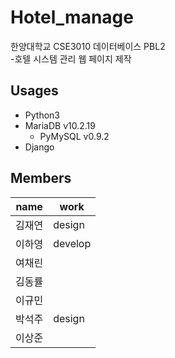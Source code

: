 # Hotel_manage

한양대학교 CSE3010 데이터베이스 PBL2</br>
-호텔 시스템 관리 웹 페이지 제작

## Usages
- Python3
- MariaDB v10.2.19
  - PyMySQL v0.9.2
- Django

## Members
|name|work|
|----|----|
|김재연|design|
|이하영|develop|
|여채린|    |
|김동률|    |
|이규민|    |
|박석주|design|
|이상준|    |
